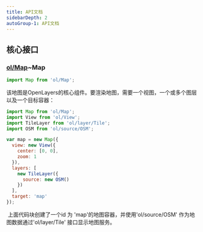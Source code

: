 ```yaml
---
title: API文档
sidebarDepth: 2
autoGroup-1: API文档
---
```


## 核心接口

### [ol/Map](https://openlayers.org/en/latest/apidoc/module-ol_Map.html)~Map

```javascript
import Map from 'ol/Map';
```

​		该地图是OpenLayers的核心组件。要渲染地图，需要一个视图，一个或多个图层以及一个目标容器：

```javascript
import Map from 'ol/Map';
import View from 'ol/View';
import TileLayer from 'ol/layer/Tile';
import OSM from 'ol/source/OSM';

var map = new Map({
  view: new View({
    center: [0, 0],
    zoom: 1
  }),
  layers: [
    new TileLayer({
      source: new OSM()
    })
  ],
  target: 'map'
});
```

​		上面代码块创建了一个id 为 'map'的地图容器，并使用'ol/source/OSM' 作为地图数据通过'ol/layer/Tile' 接口显示地图服务。

